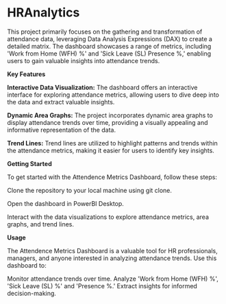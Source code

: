 # HRAnalytics

This project primarily focuses on the gathering and transformation of attendance data, leveraging Data Analysis Expressions (DAX) to create a detailed matrix. The dashboard showcases a range of metrics, including 'Work from Home (WFH) %' and 'Sick Leave (SL) Presence %,' enabling users to gain valuable insights into attendance trends.

**Key Features**

**Interactive Data Visualization:** The dashboard offers an interactive interface for exploring attendance metrics, allowing users to dive deep into the data and extract valuable insights.

**Dynamic Area Graphs:** The project incorporates dynamic area graphs to display attendance trends over time, providing a visually appealing and informative representation of the data.

**Trend Lines:** Trend lines are utilized to highlight patterns and trends within the attendance metrics, making it easier for users to identify key insights.

**Getting Started**

To get started with the Attendence Metrics Dashboard, follow these steps:

Clone the repository to your local machine using git clone.

Open the dashboard in PowerBI Desktop.

Interact with the data visualizations to explore attendance metrics, area graphs, and trend lines.

**Usage**


The Attendence Metrics Dashboard is a valuable tool for HR professionals, managers, and anyone interested in analyzing attendance trends. Use this dashboard to:

Monitor attendance trends over time.
Analyze 'Work from Home (WFH) %', 'Sick Leave (SL) %' and 'Presence %.'
Extract insights for informed decision-making.
